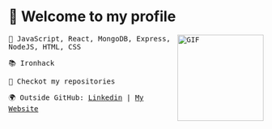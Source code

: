 # 🙌  Welcome to my profile
<samp>
<img align="right" alt="GIF" height="170px" src="https://raw.githubusercontent.com/coderjojo/coderjojo/master/img/github.gif" />

<p>🚀  JavaScript, React, MongoDB, Express, NodeJS, HTML, CSS</p>
<p>📚  Ironhack</p>
<p>👀  Checkot my repositories</p>
<p>🌍  Outside GitHub: <a href="https://linkedin.com/in/inesdepalmamasaveu/">Linkedin</a> | <a href="https://inesdepalma.com/">My Website</a></p>
